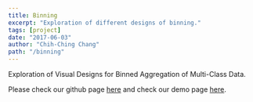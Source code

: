 ```yaml
---
title: Binning
excerpt: "Exploration of different designs of binning."
tags: [project]
date: "2017-06-03"
author: "Chih-Ching Chang"
path: "/binning"
---
```


Exploration of Visual Designs for Binned Aggregation of Multi-Class Data.

Please check our github page [here](https://github.com/eyeccc/Binning) and check our demo page [here](https://binning.herokuapp.com/).